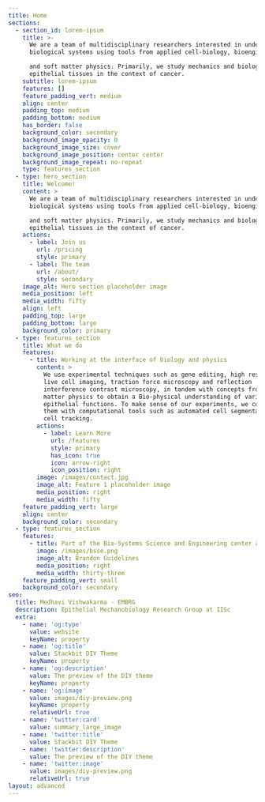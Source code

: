 ```yaml
---
title: Home
sections:
  - section_id: lorem-ipsum
    title: >-
      We are a team of multidisciplinary researchers interested in understanding
      biological systems using tools from applied cell-biology, bioengineering

      and soft matter physics. Primarily, we study mechanics and biology of
      epithelial tissues in the context of cancer.
    subtitle: lorem-ipsum
    features: []
    feature_padding_vert: medium
    align: center
    padding_top: medium
    padding_bottom: medium
    has_border: false
    background_color: secondary
    background_image_opacity: 0
    background_image_size: cover
    background_image_position: center center
    background_image_repeat: no-repeat
    type: features_section
  - type: hero_section
    title: Welcome!
    content: >
      We are a team of multidisciplinary researchers interested in understanding
      biological systems using tools from applied cell-biology, bioengineering

      and soft matter physics. Primarily, we study mechanics and biology of
      epithelial tissues in the context of cancer. 
    actions:
      - label: Join us
        url: /pricing
        style: primary
      - label: The team
        url: /about/
        style: secondary
    image_alt: Hero section placeholder image
    media_position: left
    media_width: fifty
    align: left
    padding_top: large
    padding_bottom: large
    background_color: primary
  - type: features_section
    title: What we do
    features:
      - title: Working at the interface of biology and physics
        content: >
          We use experimental techniques such as gene editing, high resolution
          live cell imaging, traction force microscopy and reflection
          interference contrast microscopy, in tandem with concepts from soft
          matter physics to obtain a Bio-physical understanding of various
          epithelial functions. To make sense of our experiments, we complement
          them with computational tools such as automated cell segmentation and
          cell tracking.
        actions:
          - label: Learn More
            url: /features
            style: primary
            has_icon: true
            icon: arrow-right
            icon_position: right
        image: /images/contact.jpg
        image_alt: Feature 1 placeholder image
        media_position: right
        media_width: fifty
    feature_padding_vert: large
    align: center
    background_color: secondary
  - type: features_section
    features:
      - title: Part of the Bio-Systems Science and Engineering center at IISc
        image: /images/bsse.png
        image_alt: Brandon Guidelines
        media_position: right
        media_width: thirty-three
    feature_padding_vert: small
    background_color: secondary
seo:
  title: Medhavi Vishwakarma - EMBRG
  description: Epithelial Mechanobiology Research Group at IISc
  extra:
    - name: 'og:type'
      value: website
      keyName: property
    - name: 'og:title'
      value: Stackbit DIY Theme
      keyName: property
    - name: 'og:description'
      value: The preview of the DIY theme
      keyName: property
    - name: 'og:image'
      value: images/diy-preview.png
      keyName: property
      relativeUrl: true
    - name: 'twitter:card'
      value: summary_large_image
    - name: 'twitter:title'
      value: Stackbit DIY Theme
    - name: 'twitter:description'
      value: The preview of the DIY theme
    - name: 'twitter:image'
      value: images/diy-preview.png
      relativeUrl: true
layout: advanced
---
```

